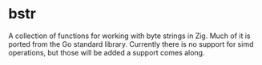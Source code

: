 # bstr

A collection of functions for working with byte strings in Zig. Much of
it is ported from the Go standard library. Currently there is no support
for simd operations, but those will be added a support comes along.
